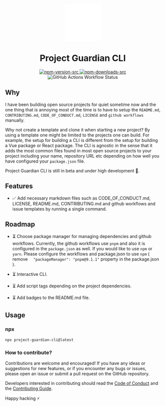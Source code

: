  <p align="center">
<img align="center" src="https://raw.githubusercontent.com/Selemondev/project-guardian-cli/master/src/assets/logo/icon.svg" style="height: 120px; width: 120px" />
<h1 align="center">
Project Guardian CLI
</h1>
</p>

<p align="center">
  <a href="https://www.npmjs.com/package/project-guardian-cli">
    <img alt="npm-version-src" src="https://img.shields.io/npm/v/project-guardian-cli/latest.svg?style=flat&colorA=020420&colorB=00DC82" />
  </a>
  <a href="https://npmjs.com/package/project-guardian-cli">
    <img alt="npm-downloads-src" src="https://img.shields.io/npm/dm/project-guardian-cli.svg?style=flat&colorA=020420&colorB=00DC82" />
  </a>
  <img alt="GitHub Actions Workflow Status" src="https://img.shields.io/github/actions/workflow/status/selemondev/project-guardian-cli/ci.yml" />
</p>

## Why

I have been building open source projects for quiet sometime now and the one thing that is annoying most of the time is to have to setup the `README.md`, `CONTRIBUTING.md`, `CODE_OF_CONDUCT.md`, `LICENSE` and `github workflows` manually.

Why not create a template and clone it when starting a new project? By using a template one might be limited to the projects one can build. For example, the setup for building a CLI is different from the setup for building a Vue package or React package. The CLI is agnostic in the sense that it adds the most common files found in most open source projects to your project including your name, repository URL etc depending on how well you have configured your `package.json` file.

Project Guardian CLI is still in beta and under high development 🚧.

## Features

- ✅ Add necessary markdown files such as CODE_OF_CONDUCT.md, LICENSE, README.md, CONTRIBUTING.md and github workflows and issue templates by running a single command.

## Roadmap

- ⏳ Choose package manager for managing dependencies and github workflows. Currently, the github workflows use `pnpm` and also it is configured in the `package.json` as well. If you would like to use `npm` or `yarn`. Please configure the workflows and package.json to use `npm` ( remove `  "packageManager": "pnpm@9.1.1"` property in the package.json ).

- ⏳ Interactive CLI.

- ⏳ Add script tags depending on the project dependencies.

- ⏳ Add badges to the README.md file.

## Usage

### npx

```bash
npx project-guardian-cli@latest
```

### How to contribute?

Contributions are welcome and encouraged! If you have any ideas or suggestions for new features, or if you encounter any bugs or issues, please open an issue or submit a pull request on the GitHub repository.

Developers interested in contributing should read the [Code of Conduct](./CODE_OF_CONDUCT.md) and the [Contributing Guide](./CONTRIBUTING.md).

Happy hacking ⚡

